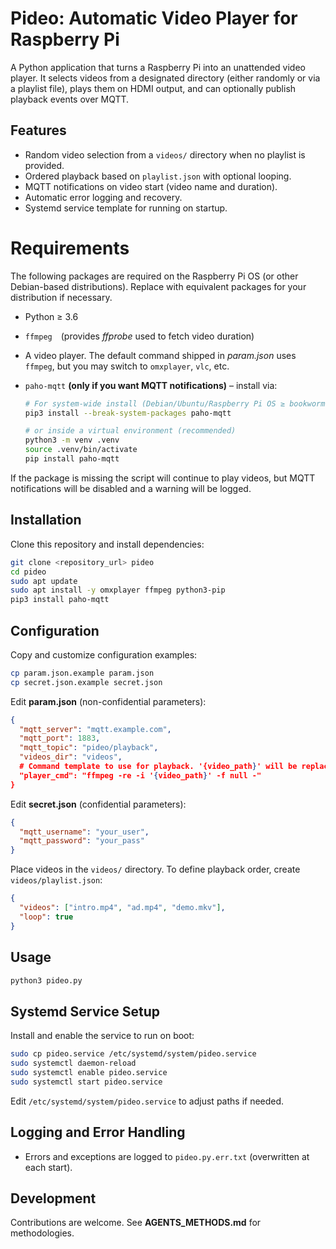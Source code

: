 # Pideo: Automatic Video Player for Raspberry Pi
A Python application that turns a Raspberry Pi into an unattended video player. It selects videos from a designated directory (either randomly or via a playlist file), plays them on HDMI output, and can optionally publish playback events over MQTT.

## Features
- Random video selection from a `videos/` directory when no playlist is provided.
- Ordered playback based on `playlist.json` with optional looping.
- MQTT notifications on video start (video name and duration).
- Automatic error logging and recovery.
- Systemd service template for running on startup.

# Requirements
The following packages are required on the Raspberry Pi OS (or other Debian-based distributions). Replace with equivalent packages for your distribution if necessary.

* Python ≥ 3.6
* `ffmpeg` (provides *ffprobe* used to fetch video duration)
* A video player. The default command shipped in *param.json* uses `ffmpeg`, but you may switch to `omxplayer`, `vlc`, etc.
* `paho-mqtt` **(only if you want MQTT notifications)** – install via:

  ```bash
  # For system-wide install (Debian/Ubuntu/Raspberry Pi OS ≥ bookworm)
  pip3 install --break-system-packages paho-mqtt

  # or inside a virtual environment (recommended)
  python3 -m venv .venv
  source .venv/bin/activate
  pip install paho-mqtt
  ```

If the package is missing the script will continue to play videos, but MQTT notifications will be disabled and a warning will be logged.

## Installation
Clone this repository and install dependencies:
```bash
git clone <repository_url> pideo
cd pideo
sudo apt update
sudo apt install -y omxplayer ffmpeg python3-pip
pip3 install paho-mqtt
```

## Configuration
Copy and customize configuration examples:
```bash
cp param.json.example param.json
cp secret.json.example secret.json
```

Edit **param.json** (non-confidential parameters):
```json
{
  "mqtt_server": "mqtt.example.com",
  "mqtt_port": 1883,
  "mqtt_topic": "pideo/playback",
  "videos_dir": "videos",
  # Command template to use for playback. '{video_path}' will be replaced by the actual file path.
  "player_cmd": "ffmpeg -re -i '{video_path}' -f null -"
}
```

Edit **secret.json** (confidential parameters):
```json
{
  "mqtt_username": "your_user",
  "mqtt_password": "your_pass"
}
```

Place videos in the `videos/` directory. To define playback order, create `videos/playlist.json`:
```json
{
  "videos": ["intro.mp4", "ad.mp4", "demo.mkv"],
  "loop": true
}
```

## Usage
```bash
python3 pideo.py
```

## Systemd Service Setup
Install and enable the service to run on boot:
```bash
sudo cp pideo.service /etc/systemd/system/pideo.service
sudo systemctl daemon-reload
sudo systemctl enable pideo.service
sudo systemctl start pideo.service
```
Edit `/etc/systemd/system/pideo.service` to adjust paths if needed.

## Logging and Error Handling
- Errors and exceptions are logged to `pideo.py.err.txt` (overwritten at each start).

## Development
Contributions are welcome. See **AGENTS_METHODS.md** for methodologies.
